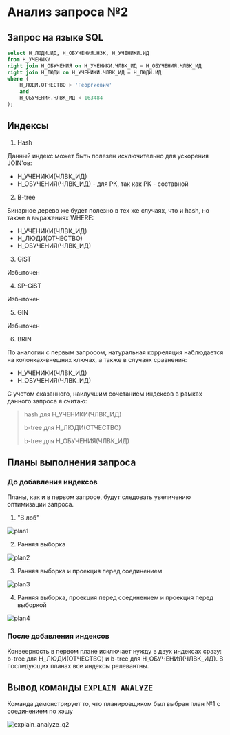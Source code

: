 # Анализ запроса №2

## Запрос на языке SQL

```sql
select Н_ЛЮДИ.ИД, Н_ОБУЧЕНИЯ.НЗК, Н_УЧЕНИКИ.ИД
from Н_УЧЕНИКИ
right join Н_ОБУЧЕНИЯ on Н_УЧЕНИКИ.ЧЛВК_ИД = Н_ОБУЧЕНИЯ.ЧЛВК_ИД
right join Н_ЛЮДИ on Н_УЧЕНИКИ.ЧЛВК_ИД = Н_ЛЮДИ.ИД
where (
    Н_ЛЮДИ.ОТЧЕСТВО > 'Георгиевич'
    and
    Н_ОБУЧЕНИЯ.ЧЛВК_ИД < 163484
);

```

## Индексы

1) Hash

Данный индекс может быть полезен исключительно для ускорения JOIN'ов:

- Н_УЧЕНИКИ(ЧЛВК_ИД)
- Н_ОБУЧЕНИЯ(ЧЛВК_ИД) - для PK, так как PK - составной

2) B-tree

Бинарное дерево же будет полезно в тех же случаях, что и hash, но также в выражениях WHERE:

- Н_УЧЕНИКИ(ЧЛВК_ИД)
- Н_ЛЮДИ(ОТЧЕСТВО)
- Н_ОБУЧЕНИЯ(ЧЛВК_ИД)

3) GiST

Избыточен

4) SP-GiST

Избыточен

5) GIN

Избыточен

6) BRIN

По аналогии с первым запросом, натуральная корреляция наблюдается на колонках-внешних ключах, а также в случаях сравнения:

- Н_УЧЕНИКИ(ЧЛВК_ИД)
- Н_ОБУЧЕНИЯ(ЧЛВК_ИД)

С учетом сказанного, наилучшим сочетанием индексов в рамках данного запроса я считаю:

> hash для Н_УЧЕНИКИ(ЧЛВК_ИД)
>
> b-tree для Н_ЛЮДИ(ОТЧЕСТВО)
>
> b-tree для Н_ОБУЧЕНИЯ(ЧЛВК_ИД)

## Планы выполнения запроса

### До добавления индексов

Планы, как и в первом запросе, будут следовать увеличению оптимизации запроса.

1) "В лоб"

![plan1](/lab4/query_2/img/q2_plan1.svg)

2) Ранняя выборка

![plan2](/lab4/query_2/img/q2_plan2.svg)

3) Ранняя выборка и проекция перед соединением

![plan3](/lab4/query_2/img/q2_plan3.svg)

4) Ранняя выборка, проекция перед соединением и проекция перед выборкой

![plan4](/lab4/query_2/img/q2_plan4.svg)

### После добавления индексов

Конвеерность в первом плане исключает нужду в двух индексах сразу: b-tree для Н_ЛЮДИ(ОТЧЕСТВО) и b-tree для Н_ОБУЧЕНИЯ(ЧЛВК_ИД). В последующих планах все индексы релевантны.

## Вывод команды `EXPLAIN ANALYZE`

Команда демонстрирует то, что планировщиком был выбран план №1 с соединением по хэшу

![explain_analyze_q2](/lab4/query_2/img/explain_analyze_q2.png)
